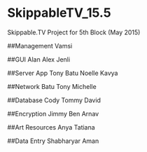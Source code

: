 # SkippableTV_15.5
Skippable.TV Project for 5th Block (May 2015)

##Management
Vamsi

##GUI
Alan Alex Jenli

##Server App
Tony Batu Noelle Kavya

##Network
Batu Tony Michelle

##Database
Cody Tommy David

##Encryption
Jimmy Ben Arnav

##Art Resources
Anya Tatiana

##Data Entry
Shabharyar Aman


